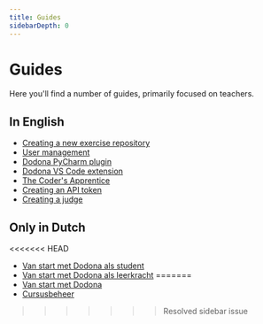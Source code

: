 ```yaml
---
title: Guides
sidebarDepth: 0
---
```

# Guides

Here you'll find a number of guides, primarily focused on teachers.

## In English
* [Creating a new exercise repository](new-exercise-repo)
* [User management](user-management)
* [Dodona PyCharm plugin](pycharm-plugin)
* [Dodona VS Code extension](vs-code-extension)
* [The Coder's Apprentice](the-coders-apprentice)
* [Creating an API token](creating-an-api-token)
* [Creating a judge](creating-a-judge)

## Only in Dutch
<<<<<<< HEAD
* [Van start met Dodona als student](for-students)
* [Van start met Dodona als leerkracht](getting-started)
=======
* [Van start met Dodona](getting-started)
* [Cursusbeheer](/nl/guides/course-management)

>>>>>>> Resolved sidebar issue
